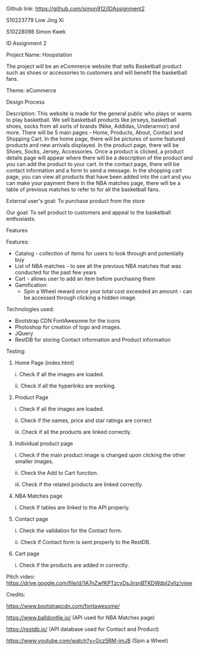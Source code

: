 Github link: https://github.com/simon912/IDAssignment2

S10223779 Low Jing Xi

S10228098 Simon Kwek

ID Assignment 2

Project Name: Hoopstation

The project will be an eCommerce website that sells Basketball product such as shoes or accessories to customers and will benefit the basketball fans. 

Theme: eCommerce 

Design Process

Description: This website is made for the general public who plays or wants to play basketball. We sell basketball products like jerseys, basketball shoes, socks from all sorts of brands (Nike, Addidas, Underarmor) and more. There will be 5 main pages - Home, Products, About, Contact and Shopping Cart. In the home page, there will be pictures of some featured products and new arrivals displayed. 
In the product page, there will be Shoes, Socks, Jersey, Accessories. Once a product is clicked, a product details page will appear where there will be a description of the product and you can add the product to your cart. 
In the contact page, there will be contact information and a form to send a message.
In the shopping cart page, you can view all products that have been added into the cart and you can make your payment there
In the NBA matches page, there will be a table of previous matches to refer to for all the basketball fans.

External user's goal: To purchase product from the store

Our goal: To sell product to customers and appeal to the basketball enthusiasts.


Features 

Features:
-	Catalog - collection of items for users to look through and potentially buy
-   List of NBA matches - to see all the previous NBA matches that was conducted for the past few years 
-	Cart - allows user to add an item before purchasing them
-	Gamification:
    -  	Spin a Wheel reward once your total cost exceeded an amount - can be accessed through clicking a hidden image.

Technologies used:

- Bootstrap CDN FontAwesome for the icons
- Photoshop for creation of logo and images.
- JQuery
- RestDB for storing Contact information and Product information

Testing:

1. Home Page (index.html)

    i. Check if all the images are loaded.
    
    ii. Check if all the hyperlinks are working.
    
2. Product Page

    i. Check if all the images are loaded.
    
    ii. Check if the names, price and star ratings are correct
    
    iii. Check if all the products are linked correctly.
    
3. Individual product page

    i. Check if the main product image is changed upon clicking the other smaller images.
    
    ii. Check the Add to Cart function.
    
    iii. Check if the related products are linked correctly.
    
4. NBA Matches page

    i. Check if tables are linked to the API properly.
    
5. Contact page

    i. Check the validation for the Contact form.
    
    ii. Check if Contact form is sent properly to the RestDB.
    
6. Cart page

    i. Check if the products are added in correctly.
    
Pitch video: https://drive.google.com/file/d/1A7nZwfKPTzcyDsJirsnBTKDWdpI2vIIz/view

Credits:

https://www.bootstrapcdn.com/fontawesome/

https://www.balldontlie.io/ (API used for NBA Matches page)

https://restdb.io/ (API database used for Contact and Product)

https://www.youtube.com/watch?v=Gcz5RM-imJ8 (Spin a Wheel)
